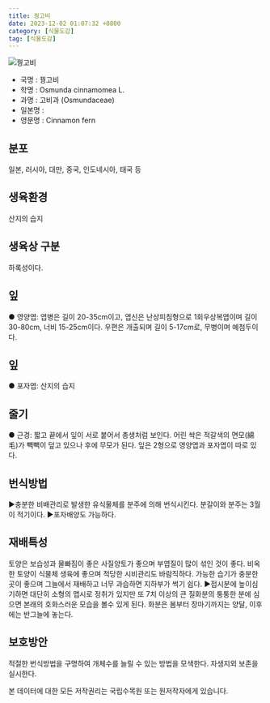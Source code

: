 ```yaml
---
title: 꿩고비
date: 2023-12-02 01:07:32 +0800
category: [식물도감]
tag: [식물도감]
---
```




![꿩고비](/fileUpload/plants/basic/Osmundaceae/Osmunda/2986/2986_20160725152829779files_th2.jpg)
- 국명 : 꿩고비
- 학명 : Osmunda cinnamomea L.
- 과명 : 고비과 (Osmundaceae)
- 일본명 : 
- 영문명 : Cinnamon fern


## 분포
일본, 러시아, 대만, 중국, 인도네시아, 태국 등
## 생육환경
산지의 습지
## 생육상 구분
하록성이다.
## 잎
● 영양엽: 엽병은 길이 20-35cm이고, 엽신은 난상피침형으로 1회우상복엽이며 길이 30-80cm, 너비 15-25cm이다. 우편은 개출되며 길이 5-17cm로, 무병이며 예첨두이다.
## 잎
● 포자엽: 산지의 습지
## 줄기
● 근경: 짧고 끝에서 잎이 서로 붙어서 총생처럼 보인다. 어린 싹은 적갈색의 면모(綿毛)가 빽빽이 덮고 있으나 후에 무모가 된다. 잎은 2형으로 영양엽과 포자엽이 따로 있다.
## 번식방법
▶충분한 비배관리로 발생한 유식물체를 분주에 의해 번식시킨다. 분갈이와 분주는 3월이 적기이다. ▶포자배양도 가능하다.
## 재배특성
토양은 보습성과 물빠짐이 좋은 사질양토가 좋으며 부엽질이 많이 섞인 것이 좋다. 비옥한 토양이 식물체 생육에 좋으며 적당한 시비관리도 바람직하다. 가능한 습기가 충분한 곳이 좋으며 그늘에서 재배하고 너무 과습하면 지하부가 썩기 쉽다.▶접시분에 높이심기하면 대단히 소형의 맵시로 정취가 있지만 또 7치 이상의 큰 질화분의 퉁퉁한 분에 심으면 본래의 호화스러운 모습을 볼수 있게 된다.  화분은 봄부터 장마기까지는 양달, 이후에는 반그늘에 놓는다.
## 보호방안
적절한 번식방법을 구명하여 개체수를 늘릴 수 있는 방법을 모색한다. 자생지외 보존을 실시한다.






본 데이터에 대한 모든 저작권리는 국립수목원 또는 원저작자에게 있습니다.
